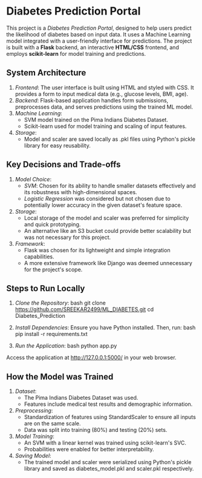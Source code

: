 # Diabetes Prediction Portal

This project is a *Diabetes Prediction Portal*, designed to help users predict the likelihood of diabetes based on input data. It uses a Machine Learning model integrated with a user-friendly interface for predictions. The project is built with a **Flask** backend, an interactive **HTML/CSS** frontend, and employs **scikit-learn** for model training and predictions.

## System Architecture
1. *Frontend*: The user interface is built using HTML and styled with CSS. It provides a form to input medical data (e.g., glucose levels, BMI, age).
2. *Backend*: Flask-based application handles form submissions, preprocesses data, and serves predictions using the trained ML model.
3. *Machine Learning*:
   - SVM model trained on the Pima Indians Diabetes Dataset.
   - Scikit-learn used for model training and scaling of input features.
4. *Storage*:
   - Model and scaler are saved locally as .pkl files using Python's pickle library for easy reusability.

## Key Decisions and Trade-offs
1. *Model Choice*:
   - *SVM*: Chosen for its ability to handle smaller datasets effectively and its robustness with high-dimensional spaces.
   - *Logistic Regression* was considered but not chosen due to potentially lower accuracy in the given dataset's feature space.
2. *Storage*:
   - Local storage of the model and scaler was preferred for simplicity and quick prototyping.
   - An alternative like an S3 bucket could provide better scalability but was not necessary for this project.
3. *Framework*:
   - Flask was chosen for its lightweight and simple integration capabilities.
   - A more extensive framework like Django was deemed unnecessary for the project's scope.

## Steps to Run Locally

1. *Clone the Repository*:
bash
git clone https://github.com/SREEKAR2499/ML_DIABETES.git
cd Diabetes_Prediction


2. *Install Dependencies*:
Ensure you have Python installed. Then, run:
bash
pip install -r requirements.txt


3. *Run the Application*:
bash
python app.py

Access the application at http://127.0.0.1:5000/ in your web browser.

## How the Model was Trained
1. *Dataset*:
   - The Pima Indians Diabetes Dataset was used.
   - Features include medical test results and demographic information.
2. *Preprocessing*:
   - Standardization of features using StandardScaler to ensure all inputs are on the same scale.
   - Data was split into training (80%) and testing (20%) sets.
3. *Model Training*:
   - An SVM with a linear kernel was trained using scikit-learn's SVC.
   - Probabilities were enabled for better interpretability.
4. *Saving Model*:
   - The trained model and scaler were serialized using Python's pickle library and saved as diabetes_model.pkl and scaler.pkl respectively.
